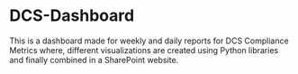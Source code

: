 # DCS-Dashboard

This is a dashboard made for weekly and daily reports for DCS Compliance Metrics where, different visualizations are created using Python libraries and finally combined in a SharePoint website.

